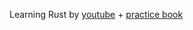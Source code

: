 Learning Rust by [youtube](https://www.youtube.com/watch?v=BpPEoZW5IiY) + [practice book](https://practice.course.rs/variables.html)
